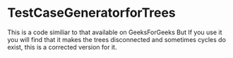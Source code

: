 # TestCaseGeneratorforTrees
This is a code similiar to that available on GeeksForGeeks But If you use it you will find that it makes the trees disconnected and sometimes cycles do exist, this is a corrected version for it.
